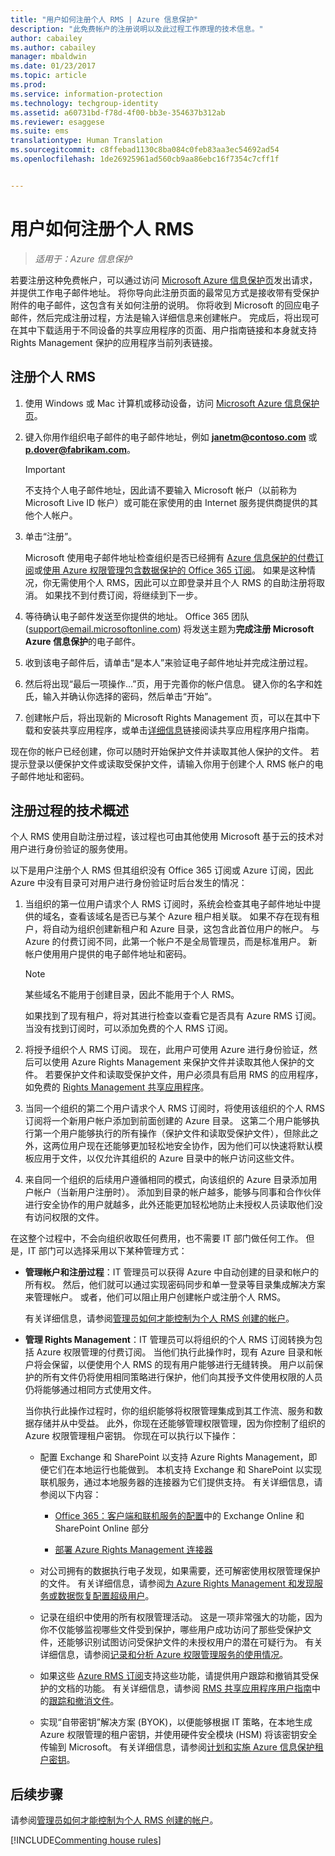 ```yaml
---
title: "用户如何注册个人 RMS | Azure 信息保护"
description: "此免费帐户的注册说明以及此过程工作原理的技术信息。"
author: cabailey
ms.author: cabailey
manager: mbaldwin
ms.date: 01/23/2017
ms.topic: article
ms.prod: 
ms.service: information-protection
ms.technology: techgroup-identity
ms.assetid: a60731bd-f78d-4f00-bb3e-354637b312ab
ms.reviewer: esaggese
ms.suite: ems
translationtype: Human Translation
ms.sourcegitcommit: c8ffebad1130c8ba084c0feb83aa3ec54692ad54
ms.openlocfilehash: 1de26925961ad560cb9aa86ebc16f7354c7cff1f


---
```


# <a name="how-users-sign-up-for-rms-for-individuals"></a>用户如何注册个人 RMS

>*适用于：Azure 信息保护*

若要注册这种免费帐户，可以通过访问 [Microsoft Azure 信息保护页](https://portal.office.com/signup?sku=rms&ru=https%3A%2F%2Fportal.azurerms.com%2F%23%2Fdownload)发出请求，并提供工作电子邮件地址。 将你导向此注册页面的最常见方式是接收带有受保护附件的电子邮件，这包含有关如何注册的说明。 你将收到 Microsoft 的回应电子邮件，然后完成注册过程，方法是输入详细信息来创建帐户。 完成后，将出现可在其中下载适用于不同设备的共享应用程序的页面、用户指南链接和本身就支持 Rights Management 保护的应用程序当前列表链接。 

## <a name="to-sign-up-for-rms-for-individuals"></a>注册个人 RMS

1.  使用 Windows 或 Mac 计算机或移动设备，访问 [Microsoft Azure 信息保护页](https://portal.office.com/signup?sku=rms&ru=https%3A%2F%2Fportal.azurerms.com%2F%23%2Fdownload)。

2.  键入你用作组织电子邮件的电子邮件地址，例如 **janetm@contoso.com** 或 **p.dover@fabrikam.com**。

    > [!IMPORTANT]
    > 不支持个人电子邮件地址，因此请不要输入 Microsoft 帐户（以前称为 Microsoft Live ID 帐户）或可能在家使用的由 Internet 服务提供商提供的其他个人帐户。

3.  单击“注册”。

    Microsoft 使用电子邮件地址检查组织是否已经拥有 [Azure 信息保护的付费订阅](https://www.microsoft.com/en-us/cloud-platform/azure-information-protection-pricing)或[使用 Azure 权限管理包含数据保护的 Office 365 订阅](http://download.microsoft.com/download/E/C/F/ECF42E71-4EC0-48FF-AA00-577AC14D5B5C/Azure_Information_Protection_licensing_datasheet_EN-US.pdf)。 如果是这种情况，你无需使用个人 RMS，因此可以立即登录并且个人 RMS 的自助注册将取消。 如果找不到付费订阅，将继续到下一步。

4.  等待确认电子邮件发送至你提供的地址。 Office 365 团队 (support@email.microsoftonline.com) 将发送主题为**完成注册 Microsoft Azure 信息保护**的电子邮件。

5.  收到该电子邮件后，请单击“是本人”来验证电子邮件地址并完成注册过程。

6.  然后将出现“最后一项操作...”页，用于完善你的帐户信息。 键入你的名字和姓氏，输入并确认你选择的密码，然后单击“开始”。

7. 创建帐户后，将出现新的 Microsoft Rights Management 页，可以在其中下载和安装共享应用程序，或单击[详细信息](../rms-client/sharing-app-user-guide.md)链接阅读共享应用程序用户指南。

现在你的帐户已经创建，你可以随时开始保护文件并读取其他人保护的文件。 若提示登录以便保护文件或读取受保护文件，请输入你用于创建个人 RMS 帐户的电子邮件地址和密码。

## <a name="technical-overview-of-the-sign-up-process"></a>注册过程的技术概述
个人 RMS 使用自助注册过程，该过程也可由其他使用 Microsoft 基于云的技术对用户进行身份验证的服务使用。

以下是用户注册个人 RMS 但其组织没有 Office 365 订阅或 Azure 订阅，因此 Azure 中没有目录可对用户进行身份验证时后台发生的情况：

1.  当组织的第一位用户请求个人 RMS 订阅时，系统会检查其电子邮件地址中提供的域名，查看该域名是否已与某个 Azure 租户相关联。 如果不存在现有租户，将自动为组织创建新租户和 Azure 目录，这包含此首位用户的帐户。 与 Azure 的付费订阅不同，此第一个帐户不是全局管理员，而是标准用户。 新帐户使用用户提供的电子邮件地址和密码。

    > [!NOTE]
    > 某些域名不能用于创建目录，因此不能用于个人 RMS。

    如果找到了现有租户，将对其进行检查以查看它是否具有 Azure RMS 订阅。 当没有找到订阅时，可以添加免费的个人 RMS 订阅。

2.  将授予组织个人 RMS 订阅。 现在，此用户可使用 Azure 进行身份验证，然后可以使用 Azure Rights Management 来保护文件并读取其他人保护的文件。 若要保护文件和读取受保护文件，用户必须具有启用 RMS 的应用程序，如免费的 [Rights Management 共享应用程序](../rms-client/sharing-app-windows.md)。

3.  当同一个组织的第二个用户请求个人 RMS 订阅时，将使用该组织的个人 RMS 订阅将一个新用户帐户添加到前面创建的 Azure 目录。 这第二个用户能够执行第一个用户能够执行的所有操作（保护文件和读取受保护文件），但除此之外，这两位用户现在还能够更加轻松地安全协作，因为他们可以快速将默认模板应用于文件，以仅允许其组织的 Azure 目录中的帐户访问这些文件。

4.  来自同一个组织的后续用户遵循相同的模式，向该组织的 Azure 目录添加用户帐户（当新用户注册时）。 添加到目录的帐户越多，能够与同事和合作伙伴进行安全协作的用户就越多，此外还能更加轻松地防止未授权人员读取他们没有访问权限的文件。

在这整个过程中，不会向组织收取任何费用，也不需要 IT 部门做任何工作。 但是，IT 部门可以选择采用以下某种管理方式：

-   **管理帐户和注册过程**：IT 管理员可以获得 Azure 中自动创建的目录和帐户的所有权。 然后，他们就可以通过实现密码同步和单一登录等目录集成解决方案来管理帐户。 或者，他们可以阻止用户创建帐户或注册个人 RMS。

    有关详细信息，请参阅[管理员如何才能控制为个人 RMS 创建的帐户](rms-for-individuals-take-control.md)。

-   **管理 Rights Management**：IT 管理员可以将组织的个人 RMS 订阅转换为包括 Azure 权限管理的付费订阅。 当他们执行此操作时，现有 Azure 目录和帐户将会保留，以便使用个人 RMS 的现有用户能够进行无缝转换。 用户以前保护的所有文件仍将使用相同策略进行保护，他们向其授予文件使用权限的人员仍将能够通过相同方式使用文件。

    当你执行此操作过程时，你的组织能够将权限管理集成到其工作流、服务和数据存储并从中受益。 此外，你现在还能够管理权限管理，因为你控制了组织的 Azure 权限管理租户密钥。 你现在可以执行以下操作：

    -   配置 Exchange 和 SharePoint 以支持 Azure Rights Management，即便它们在本地运行也能做到。 本机支持 Exchange 和 SharePoint 以实现联机服务，通过本地服务器的连接器为它们提供支持。 有关详细信息，请参阅以下内容：

        -   [Office 365：客户端和联机服务的配置](../deploy-use/configure-office365.md)中的 Exchange Online 和 SharePoint Online 部分

        -   [部署 Azure Rights Management 连接器](../deploy-use/deploy-rms-connector.md)

    -   对公司拥有的数据执行电子发现，如果需要，还可解密使用权限管理保护的文件。 有关详细信息，请参阅[为 Azure Rights Management 和发现服务或数据恢复配置超级用户](../deploy-use/configure-super-users.md)。

    -   记录在组织中使用的所有权限管理活动。 这是一项非常强大的功能，因为你不仅能够监视哪些文件受到保护，哪些用户成功访问了那些受保护文件，还能够识别试图访问受保护文件的未授权用户的潜在可疑行为。 有关详细信息，请参阅[记录和分析 Azure 权限管理服务的使用情况](../deploy-use/log-analyze-usage.md)。

    -   如果这些 [Azure RMS 订阅](https://technet.microsoft.com/dn858608)支持这些功能，请提供用户跟踪和撤销其受保护的文档的功能。 有关详细信息，请参阅 [RMS 共享应用程序用户指南](../rms-client/sharing-app-user-guide.md)中的[跟踪和撤消文件](../rms-client/sharing-app-track-revoke.md)。

    -   实现“自带密钥”解决方案 (BYOK)，以便能够根据 IT 策略，在本地生成 Azure 权限管理的租户密钥，并使用硬件安全模块 (HSM) 将该密钥安全传输到 Microsoft。 有关详细信息，请参阅[计划和实施 Azure 信息保护租户密钥](../plan-design/plan-implement-tenant-key.md)。


## <a name="next-steps"></a>后续步骤
请参阅[管理员如何才能控制为个人 RMS 创建的帐户](rms-for-individuals-take-control.md)。

[!INCLUDE[Commenting house rules](../includes/houserules.md)]


<!--HONumber=Jan17_HO4-->


